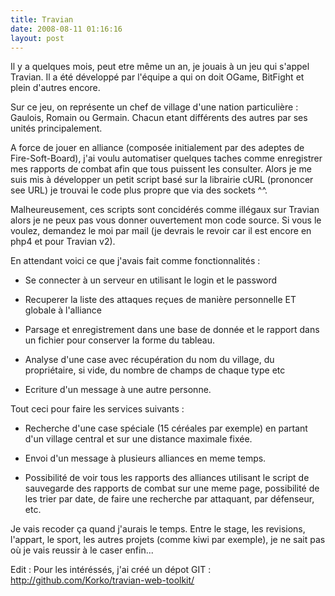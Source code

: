 ```yaml
---
title: Travian
date: 2008-08-11 01:16:16
layout: post
---
```

Il y a quelques mois, peut etre même un an, je jouais à un jeu qui s'appel Travian. Il a été développé par l'équipe a qui on doit OGame, BitFight et plein d'autres encore.

Sur ce jeu, on représente un chef de village d'une nation particulière : Gaulois, Romain ou Germain. Chacun etant différents des autres par ses unités principalement.

A force de jouer en alliance (composée initialement par des adeptes de Fire-Soft-Board), j'ai voulu automatiser quelques taches comme enregistrer mes rapports de combat afin que tous puissent les consulter. Alors je me suis mis à développer un petit script basé sur la librairie cURL (prononcer see URL) je trouvai le code plus propre que via des sockets ^^.

Malheureusement, ces scripts sont concidérés comme illégaux sur Travian alors je ne peux pas vous donner ouvertement mon code source. Si vous le voulez, demandez le moi par mail (je devrais le revoir car il est encore en php4 et pour Travian v2).

En attendant voici ce que j'avais fait comme fonctionnalités :

- Se connecter à un serveur en utilisant le login et le password

- Recuperer la liste des attaques reçues de manière personnelle ET globale à l'alliance

- Parsage et enregistrement dans une base de donnée et le rapport dans un fichier pour conserver la forme du tableau.

- Analyse d'une case avec récupération du nom du village, du propriétaire, si vide, du nombre de champs de chaque type etc

- Ecriture d'un message à une autre personne.

Tout ceci pour faire les services suivants :

- Recherche d'une case spéciale (15 céréales par exemple) en partant d'un village central et sur une distance maximale fixée.

- Envoi d'un message à plusieurs alliances en meme temps.

- Possibilité de voir tous les rapports des alliances utilisant le script de sauvegarde des rapports de combat sur une meme page, possibilité de les trier par date, de faire une recherche par attaquant, par défenseur, etc.

Je vais recoder ça quand j'aurais le temps. Entre le stage, les revisions, l'appart, le sport, les autres projets (comme kiwi par exemple), je ne sait pas où je vais reussir à le caser enfin...

Edit : Pour les intéréssés, j'ai créé un dépot GIT : <a title="GitHub - Travian-Web-Toolkit" href="http://github.com/Korko/travian-web-toolkit/">http://github.com/Korko/travian-web-toolkit/</a>

